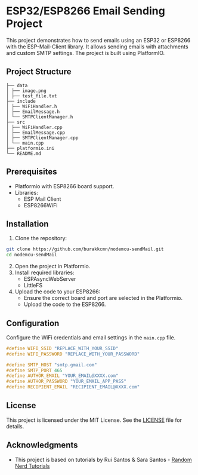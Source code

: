 # ESP32/ESP8266 Email Sending Project

This project demonstrates how to send emails using an ESP32 or ESP8266 with the ESP-Mail-Client library. It allows sending emails with attachments and custom SMTP settings. The project is built using PlatformIO.

## Project Structure
```
├── data
│ ├── image.png
│ ├── test_file.txt
├── include
│ ├── WiFiHandler.h
│ ├── EmailMessage.h
│ └── SMTPClientManager.h
├── src
│ ├── WiFiHandler.cpp
│ ├── EmailMessage.cpp
│ ├── SMTPClientManager.cpp
│ └── main.cpp
├── platformio.ini
└── README.md
```

## Prerequisites
- Platformio with ESP8266 board support.
- Libraries:
    - ESP Mail Client
    - ESP8266WiFi

## Installation

1. Clone the repository:
```sh
git clone https://github.com/burakkcmn/nodemcu-sendMail.git
cd nodemcu-sendMail
```
2. Open the project in Platformio.
3. Install required libraries:
    - ESPAsyncWebServer
    - LittleFS
4. Upload the code to your ESP8266:
    - Ensure the correct board and port are selected in the Platformio.
    - Upload the code to the ESP8266.


## Configuration

Configure the WiFi credentials and email settings in the `main.cpp` file.

```cpp
#define WIFI_SSID "REPLACE_WITH_YOUR_SSID"
#define WIFI_PASSWORD "REPLACE_WITH_YOUR_PASSWORD"

#define SMTP_HOST "smtp.gmail.com"
#define SMTP_PORT 465
#define AUTHOR_EMAIL "YOUR_EMAIL@XXXX.com"
#define AUTHOR_PASSWORD "YOUR_EMAIL_APP_PASS"
#define RECIPIENT_EMAIL "RECIPIENT_EMAIL@XXXX.com"
```

## License

This project is licensed under the MIT License. See the [LICENSE](LICENSE) file for details.

## Acknowledgments

- This project is based on tutorials by Rui Santos & Sara Santos - [Random Nerd Tutorials](https://RandomNerdTutorials.com/)
